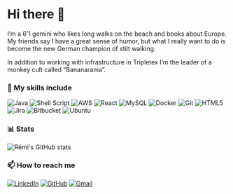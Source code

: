 # Hi there 👋

I’m a 6’1 gemini who likes long walks on the beach and books about Europe. My friends say I have a great sense of humor, but what I really want to do is become the new German champion of stilt walking.

In addition to working with infrastructure in Tripletex I’m the leader of a monkey cult called “Bananarama”.

### :star2: My skills include
![Java](https://img.shields.io/badge/java-%23ED8B00.svg?style=for-the-badge&logo=java&logoColor=white) ![Shell Script](https://img.shields.io/badge/shell_script-%23121011.svg?style=for-the-badge&logo=gnu-bash&logoColor=white) ![AWS](https://img.shields.io/badge/AWS-%23FF9900.svg?style=for-the-badge&logo=amazon-aws&logoColor=white) ![React](https://img.shields.io/badge/react-%2320232a.svg?style=for-the-badge&logo=react&logoColor=%2361DAFB) ![MySQL](https://img.shields.io/badge/mysql-%2300f.svg?style=for-the-badge&logo=mysql&logoColor=white) ![Docker](https://img.shields.io/badge/docker-%230db7ed.svg?style=for-the-badge&logo=docker&logoColor=white) ![Git](https://img.shields.io/badge/git-%23F05033.svg?style=for-the-badge&logo=git&logoColor=white) ![HTML5](https://img.shields.io/badge/html5-%23E34F26.svg?style=for-the-badge&logo=html5&logoColor=white) ![Jira](https://img.shields.io/badge/jira-%230A0FFF.svg?style=for-the-badge&logo=jira&logoColor=white) ![Bitbucket](https://img.shields.io/badge/bitbucket-%230047B3.svg?style=for-the-badge&logo=bitbucket&logoColor=white) ![Ubuntu](https://img.shields.io/badge/Ubuntu-E95420?style=for-the-badge&logo=ubuntu&logoColor=white)

### :bar_chart: Stats
![Rémi's GitHub stats](https://github-readme-stats.vercel.app/api?username=Remi-Visma&show_icons=true&theme=great-gatsby)

### 📫 How to reach me
[![LinkedIn](https://img.shields.io/badge/linkedin-%230077B5.svg?style=for-the-badge&logo=linkedin&logoColor=white)](https://www.linkedin.com/in/r%C3%A9mi-n%C3%A6ss/) [![GitHub](https://img.shields.io/badge/github-%23121011.svg?style=for-the-badge&logo=github&logoColor=white)](https://github.com/Remi-Visma) [![Gmail](https://img.shields.io/badge/Gmail-D14836?style=for-the-badge&logo=gmail&logoColor=white)](mailto:remi.naess@visma.com)
